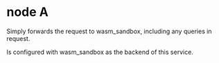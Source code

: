 # node A
Simply forwards the request to wasm_sandbox, including any queries in request.

Is configured with wasm_sandbox as the backend of this service.